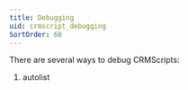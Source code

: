 ```yaml
---
title: Debugging
uid: crmscript_debugging
SortOrder: 60
---
```


There are several ways to debug CRMScripts:

1. autolist
